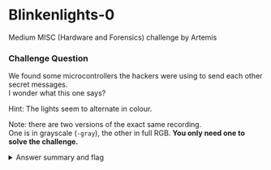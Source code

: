 # Blinkenlights-0

Medium MISC (Hardware and Forensics) challenge by Artemis

### Challenge Question

We found some microcontrollers the hackers were using to send each other secret messages.  
I wonder what this one says?

Hint: The lights seem to alternate in colour.

Note: there are two versions of the exact same recording.  
One is in grayscale (`-gray`), the other in full RGB. 
**You only need one to solve the challenge.**

<details> 
  <summary>Answer summary and flag</summary>
  
  Steps:
  
  This challenge is in binary.
  
  The green light is "1" and the red light is "0".
  
  I created a solve script for color version this challenge. It is located in this folder and called Blinkenlights-0-solve.py
  
  Flag: clubeh{r3d_@nd_9r33n_65843167}
  
</details>
